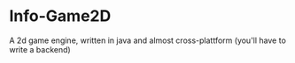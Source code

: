 # Info-Game2D
A 2d game engine, written in java and almost cross-plattform (you'll have to write a backend)
